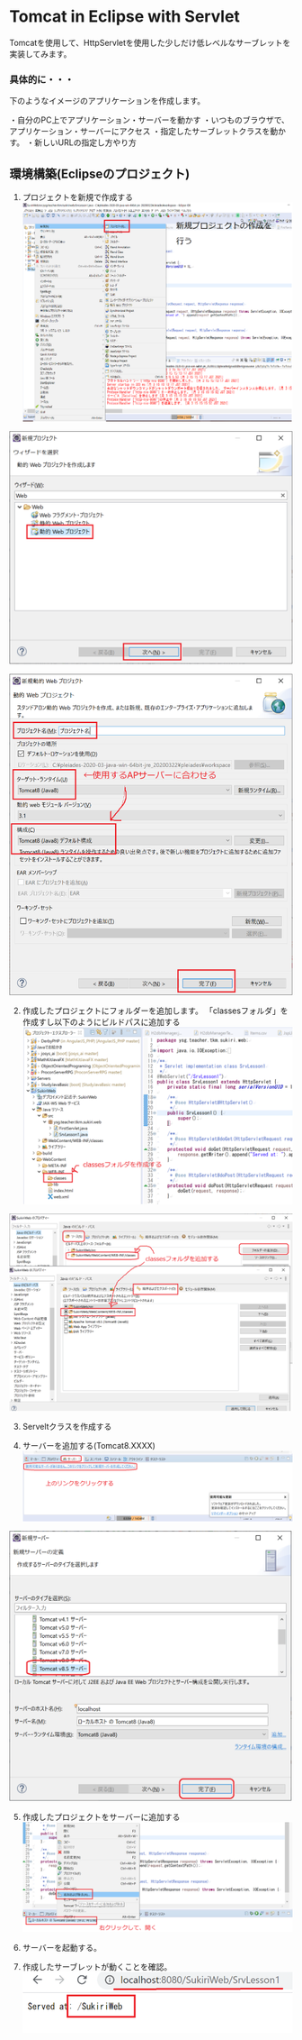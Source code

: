# Tomcat in Eclipse with Servlet
Tomcatを使用して、HttpServletを使用した少しだけ低レベルなサーブレットを実装してみます。

### 具体的に・・・
下のようなイメージのアプリケーションを作成します。

・自分のPC上でアプリケーション・サーバーを動かす
・いつものブラウザで、アプリケーション・サーバーにアクセス
・指定したサーブレットクラスを動かす。
・新しいURLの指定し方やり方



## 環境構築(Eclipseのプロジェクト)
1. プロジェクトを新規で作成する
![新規プロジェクト作成](./img/newProjectForWeb.png)

![新規プロジェクト作成1](./img/newProjectForWeb2.png)

![新規プロジェクト作成2](./img/newProjectForWeb3.png)

2. 作成したプロジェクトにフォルダーを追加します。
「classesフォルダ」を作成すし以下のようにビルドパスに追加する
![新規プロジェクト作成3](./img/newProjectForWeb4.png)

![新規プロジェクト作成4](./img/newProjectForWeb5.png)

3. Serveltクラスを作成する

4. サーバーを追加する(Tomcat8.XXXX)
![新規プロジェクト作成5](./img/newProjectForWeb6.png)

![新規プロジェクト作成6](./img/newProjectForWeb7.png)

5. 作成したプロジェクトをサーバーに追加する
![新規プロジェクト作成7](./img/newProjectForWeb8.png)

6. サーバーを起動する。

7. 作成したサーブレットが動くことを確認。
![新規プロジェクト作成9](./img/newProjectForWeb9.png)
